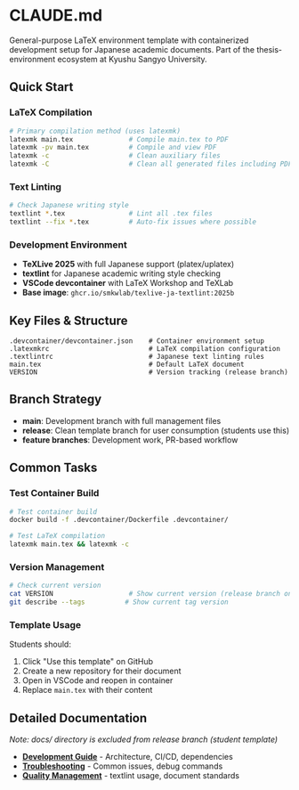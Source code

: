 # CLAUDE.md

General-purpose LaTeX environment template with containerized development setup for Japanese academic documents. Part of the thesis-environment ecosystem at Kyushu Sangyo University.

## Quick Start

### LaTeX Compilation
```bash
# Primary compilation method (uses latexmk)
latexmk main.tex              # Compile main.tex to PDF
latexmk -pv main.tex          # Compile and view PDF
latexmk -c                    # Clean auxiliary files
latexmk -C                    # Clean all generated files including PDF
```

### Text Linting
```bash
# Check Japanese writing style
textlint *.tex                # Lint all .tex files
textlint --fix *.tex          # Auto-fix issues where possible
```

### Development Environment
- **TeXLive 2025** with full Japanese support (platex/uplatex)
- **textlint** for Japanese academic writing style checking
- **VSCode devcontainer** with LaTeX Workshop and TeXLab
- **Base image**: `ghcr.io/smkwlab/texlive-ja-textlint:2025b`

## Key Files & Structure

```
.devcontainer/devcontainer.json    # Container environment setup
.latexmkrc                         # LaTeX compilation configuration
.textlintrc                        # Japanese text linting rules
main.tex                           # Default LaTeX document
VERSION                            # Version tracking (release branch)
```

## Branch Strategy

- **main**: Development branch with full management files
- **release**: Clean template branch for user consumption (students use this)
- **feature branches**: Development work, PR-based workflow

## Common Tasks

### Test Container Build
```bash
# Test container build
docker build -f .devcontainer/Dockerfile .devcontainer/

# Test LaTeX compilation
latexmk main.tex && latexmk -c
```

### Version Management
```bash
# Check current version
cat VERSION                   # Show current version (release branch only)
git describe --tags          # Show current tag version
```

### Template Usage
Students should:
1. Click "Use this template" on GitHub
2. Create a new repository for their document
3. Open in VSCode and reopen in container
4. Replace `main.tex` with their content

## Detailed Documentation

*Note: docs/ directory is excluded from release branch (student template)*

- **[Development Guide](docs/CLAUDE-DEVELOPMENT.md)** - Architecture, CI/CD, dependencies
- **[Troubleshooting](docs/CLAUDE-TROUBLESHOOTING.md)** - Common issues, debug commands
- **[Quality Management](docs/CLAUDE-QUALITY.md)** - textlint usage, document standards
